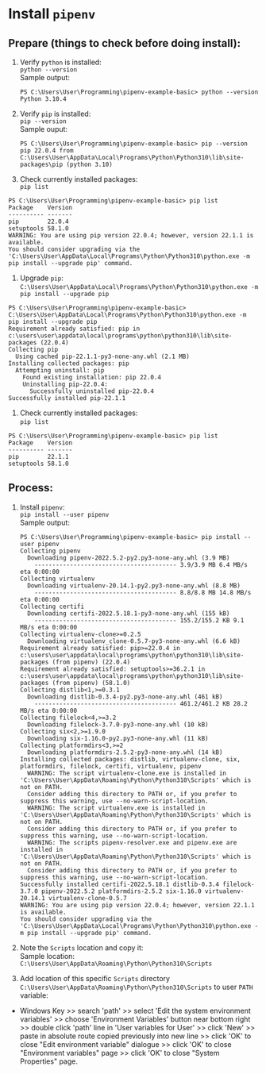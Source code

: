 # Install `pipenv`

## Prepare (things to check before doing install):
1. Verify `python` is installed:  
`python --version`  
Sample output:  
    ```
    PS C:\Users\User\Programming\pipenv-example-basic> python --version
    Python 3.10.4
    ```

1. Verify `pip` is installed:  
`pip --version`  
Sample ouput:  
    ```
    PS C:\Users\User\Programming\pipenv-example-basic> pip --version
    pip 22.0.4 from C:\Users\User\AppData\Local\Programs\Python\Python310\lib\site-packages\pip (python 3.10)
    ```

1. Check currently installed packages:  
`pip list`  
  ```
  PS C:\Users\User\Programming\pipenv-example-basic> pip list
  Package    Version
  ---------- -------
  pip        22.0.4
  setuptools 58.1.0
  WARNING: You are using pip version 22.0.4; however, version 22.1.1 is available.
  You should consider upgrading via the 'C:\Users\User\AppData\Local\Programs\Python\Python310\python.exe -m pip install --upgrade pip' command.
  ```

1. Upgrade `pip`:  
`C:\Users\User\AppData\Local\Programs\Python\Python310\python.exe -m pip install --upgrade pip`  
  ```
  PS C:\Users\User\Programming\pipenv-example-basic> C:\Users\User\AppData\Local\Programs\Python\Python310\python.exe -m pip install --upgrade pip
  Requirement already satisfied: pip in c:\users\user\appdata\local\programs\python\python310\lib\site-packages (22.0.4)
  Collecting pip
    Using cached pip-22.1.1-py3-none-any.whl (2.1 MB)
  Installing collected packages: pip
    Attempting uninstall: pip
      Found existing installation: pip 22.0.4
      Uninstalling pip-22.0.4:
        Successfully uninstalled pip-22.0.4
  Successfully installed pip-22.1.1
  ```

1. Check currently installed packages:  
`pip list`  
  ```
  PS C:\Users\User\Programming\pipenv-example-basic> pip list
  Package    Version
  ---------- -------
  pip        22.1.1
  setuptools 58.1.0
  ```

## Process:
1. Install `pipenv`:  
`pip install --user pipenv`  
Sample output:  
    ```
    PS C:\Users\User\Programming\pipenv-example-basic> pip install --user pipenv
    Collecting pipenv
      Downloading pipenv-2022.5.2-py2.py3-none-any.whl (3.9 MB)
        ---------------------------------------- 3.9/3.9 MB 6.4 MB/s eta 0:00:00
    Collecting virtualenv
      Downloading virtualenv-20.14.1-py2.py3-none-any.whl (8.8 MB)
        ---------------------------------------- 8.8/8.8 MB 14.8 MB/s eta 0:00:00
    Collecting certifi
      Downloading certifi-2022.5.18.1-py3-none-any.whl (155 kB)
        ---------------------------------------- 155.2/155.2 KB 9.1 MB/s eta 0:00:00
    Collecting virtualenv-clone>=0.2.5
      Downloading virtualenv_clone-0.5.7-py3-none-any.whl (6.6 kB)
    Requirement already satisfied: pip>=22.0.4 in c:\users\user\appdata\local\programs\python\python310\lib\site-packages (from pipenv) (22.0.4)
    Requirement already satisfied: setuptools>=36.2.1 in c:\users\user\appdata\local\programs\python\python310\lib\site-packages (from pipenv) (58.1.0)
    Collecting distlib<1,>=0.3.1
      Downloading distlib-0.3.4-py2.py3-none-any.whl (461 kB)
        ---------------------------------------- 461.2/461.2 KB 28.2 MB/s eta 0:00:00
    Collecting filelock<4,>=3.2
      Downloading filelock-3.7.0-py3-none-any.whl (10 kB)
    Collecting six<2,>=1.9.0
      Downloading six-1.16.0-py2.py3-none-any.whl (11 kB)
    Collecting platformdirs<3,>=2
      Downloading platformdirs-2.5.2-py3-none-any.whl (14 kB)
    Installing collected packages: distlib, virtualenv-clone, six, platformdirs, filelock, certifi, virtualenv, pipenv
      WARNING: The script virtualenv-clone.exe is installed in 'C:\Users\User\AppData\Roaming\Python\Python310\Scripts' which is not on PATH.
      Consider adding this directory to PATH or, if you prefer to suppress this warning, use --no-warn-script-location.
      WARNING: The script virtualenv.exe is installed in 'C:\Users\User\AppData\Roaming\Python\Python310\Scripts' which is not on PATH.
      Consider adding this directory to PATH or, if you prefer to suppress this warning, use --no-warn-script-location.
      WARNING: The scripts pipenv-resolver.exe and pipenv.exe are installed in 'C:\Users\User\AppData\Roaming\Python\Python310\Scripts' which is not on PATH.
      Consider adding this directory to PATH or, if you prefer to suppress this warning, use --no-warn-script-location.
    Successfully installed certifi-2022.5.18.1 distlib-0.3.4 filelock-3.7.0 pipenv-2022.5.2 platformdirs-2.5.2 six-1.16.0 virtualenv-20.14.1 virtualenv-clone-0.5.7
    WARNING: You are using pip version 22.0.4; however, version 22.1.1 is available.
    You should consider upgrading via the 'C:\Users\User\AppData\Local\Programs\Python\Python310\python.exe -m pip install --upgrade pip' command.
    ```

1. Note the `Scripts` location and copy it:  
Sample location:  
`C:\Users\User\AppData\Roaming\Python\Python310\Scripts`  

1. Add location of this specific `Scripts` directory `C:\Users\User\AppData\Roaming\Python\Python310\Scripts` to user `PATH` variable:  
  * Windows Key >> search 'path' >> select 'Edit the system environment variables' >> choose 'Environment Variables' button near bottom right >> double click 'path' line in 'User variables for User' >> click 'New' >> paste in absolute route copied previously into new line >> click 'OK' to close "Edit environment variable" dialogue >> click 'OK' to close "Environment variables" page >> click 'OK' to close "System Properties" page.



